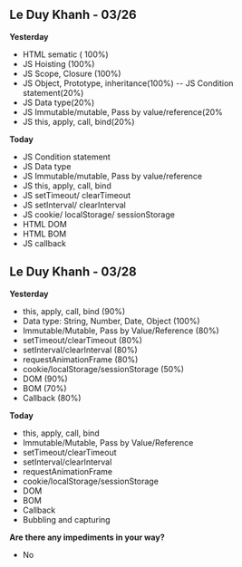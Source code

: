 ## Le Duy Khanh - 03/26

**Yesterday**

- HTML sematic ( 100%)
- JS Hoisting (100%)
- JS Scope, Closure (100%)
- JS Object, Prototype, inheritance(100%)
  -- JS Condition statement(20%)
- JS Data type(20%)
- JS Immutable/mutable, Pass by value/reference(20%
- JS this, apply, call, bind(20%)

**Today**

- JS Condition statement
- JS Data type
- JS Immutable/mutable, Pass by value/reference
- JS this, apply, call, bind
- JS setTimeout/ clearTimeout
- JS setInterval/ clearInterval
- JS cookie/ localStorage/ sessionStorage
- HTML DOM
- HTML BOM
- JS callback

## Le Duy Khanh - 03/28

**Yesterday**

- this, apply, call, bind (90%)
- Data type: String, Number, Date, Object (100%)
- Immutable/Mutable, Pass by Value/Reference (80%)
- setTimeout/clearTimeout (80%)
- setInterval/clearInterval (80%)
- requestAnimationFrame (80%)
- cookie/localStorage/sessionStorage (50%)
- DOM (90%)
- BOM (70%)
- Callback (80%)

**Today**

- this, apply, call, bind
- Immutable/Mutable, Pass by Value/Reference
- setTimeout/clearTimeout
- setInterval/clearInterval
- requestAnimationFrame
- cookie/localStorage/sessionStorage
- DOM
- BOM
- Callback
- Bubbling and capturing

**Are there any impediments in your way?**

- No

